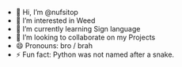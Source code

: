 - 👋 Hi, I’m @nufsitop
- 👀 I’m interested in Weed
- 🌱 I’m currently learning Sign language
- 💞️ I’m looking to collaborate on my Projects
- 😄 Pronouns: bro / brah
- ⚡ Fun fact: Python was not named after a snake.

<!---
nufsitop/nufsitop is a ✨ special ✨ bro
--->

